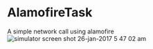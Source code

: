 # AlamofireTask
A simple network call using alamofire
![simulator screen shot 26-jan-2017 5 47 02 am](https://cloud.githubusercontent.com/assets/12906173/22334240/d95c3846-e38e-11e6-9143-db7d94443774.png)
